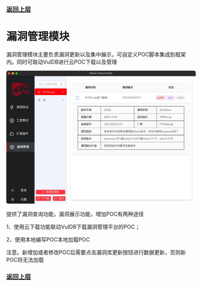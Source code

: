 ### [返回上层](../USE.md)
# 漏洞管理模块

漏洞管理模块主要负责漏洞更新以及集中展示，可自定义POC脚本集成到框架内。同时可联动VulDB进行云POC下载以及管理

<img src="../docs/img/e.jpg">

提供了漏洞查询功能，漏洞展示功能，增加POC有两种途径 

1、使用云下载功能联动VulDB下载漏洞管理平台的POC；

2、使用本地编写POC本地加载POC

注意。新增加或者修改POC后需要点击漏洞库更新按钮进行数据更新，否则新POC将无法加载

### [返回上层](../USE.md)
